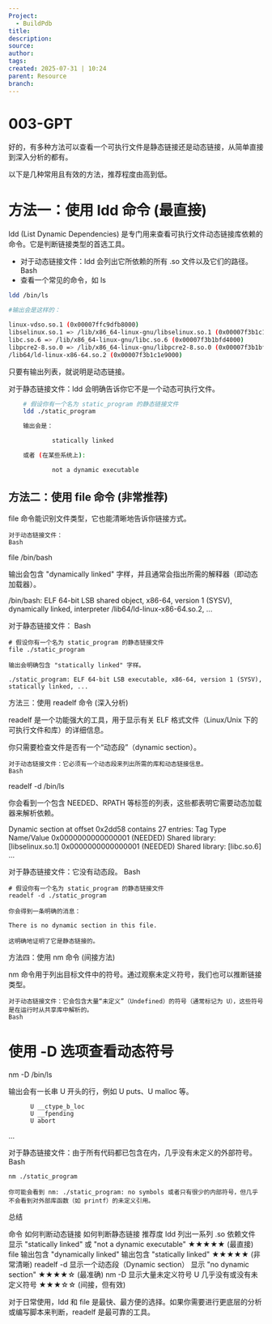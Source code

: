```yaml
---
Project:
  - BuildPdb
title: 
description: 
source: 
author: 
tags: 
created: 2025-07-31 | 10:24
parent: Resource
branch:
---
```

# 003-GPT

好的，有多种方法可以查看一个可执行文件是静态链接还是动态链接，从简单直接到深入分析的都有。

以下是几种常用且有效的方法，推荐程度由高到低。

# 方法一：使用 ldd 命令 (最直接)

ldd (List Dynamic Dependencies) 是专门用来查看可执行文件动态链接库依赖的命令。它是判断链接类型的首选工具。
- 对于动态链接文件：ldd 会列出它所依赖的所有 .so 文件以及它们的路径。
    Bash
- 查看一个常见的命令，如 ls
```bash
ldd /bin/ls

#输出会是这样的：

linux-vdso.so.1 (0x00007ffc9dfb8000)
libselinux.so.1 => /lib/x86_64-linux-gnu/libselinux.so.1 (0x00007f3b1c1b9000)
libc.so.6 => /lib/x86_64-linux-gnu/libc.so.6 (0x00007f3b1bfd4000)
libpcre2-8.so.0 => /lib/x86_64-linux-gnu/libpcre2-8.so.0 (0x00007f3b1bf3d000)
/lib64/ld-linux-x86-64.so.2 (0x00007f3b1c1e9000)
```


只要有输出列表，就说明是动态链接。

对于静态链接文件：ldd 会明确告诉你它不是一个动态可执行文件。
```Bash
    # 假设你有一个名为 static_program 的静态链接文件
    ldd ./static_program

    输出会是：

            statically linked

    或者 (在某些系统上):

            not a dynamic executable

```


## 方法二：使用 file 命令 (非常推荐)

file 命令能识别文件类型，它也能清晰地告诉你链接方式。

    对于动态链接文件：
    Bash

file /bin/bash

输出会包含 "dynamically linked" 字样，并且通常会指出所需的解释器（即动态加载器）。

/bin/bash: ELF 64-bit LSB shared object, x86-64, version 1 (SYSV), dynamically linked, interpreter /lib64/ld-linux-x86-64.so.2, ...

对于静态链接文件：
Bash

    # 假设你有一个名为 static_program 的静态链接文件
    file ./static_program

    输出会明确包含 "statically linked" 字样。

    ./static_program: ELF 64-bit LSB executable, x86-64, version 1 (SYSV), statically linked, ...

方法三：使用 readelf 命令 (深入分析)

readelf 是一个功能强大的工具，用于显示有关 ELF 格式文件（Linux/Unix 下的可执行文件和库）的详细信息。

你只需要检查文件是否有一个“动态段”（dynamic section）。

    对于动态链接文件：它必须有一个动态段来列出所需的库和动态链接信息。
    Bash

readelf -d /bin/ls

你会看到一个包含 NEEDED、RPATH 等标签的列表，这些都表明它需要动态加载器来解析依赖。

Dynamic section at offset 0x2dd58 contains 27 entries:
  Tag        Type                         Name/Value
 0x0000000000000001 (NEEDED)             Shared library: [libselinux.so.1]
 0x0000000000000001 (NEEDED)             Shared library: [libc.so.6]
 ...

对于静态链接文件：它没有动态段。
Bash

    # 假设你有一个名为 static_program 的静态链接文件
    readelf -d ./static_program

    你会得到一条明确的消息：

    There is no dynamic section in this file.

    这明确地证明了它是静态链接的。

方法四：使用 nm 命令 (间接方法)

nm 命令用于列出目标文件中的符号。通过观察未定义符号，我们也可以推断链接类型。

    对于动态链接文件：它会包含大量“未定义”（Undefined）的符号（通常标记为 U），这些符号是在运行时从共享库中解析的。
    Bash

# 使用 -D 选项查看动态符号
nm -D /bin/ls

输出会有一长串 U 开头的行，例如 U puts、U malloc 等。

          U __ctype_b_loc
          U __fpending
          U abort
...

对于静态链接文件：由于所有代码都已包含在内，几乎没有未定义的外部符号。
Bash

    nm ./static_program

    你可能会看到 nm: ./static_program: no symbols 或者只有很少的内部符号，但几乎不会看到对外部库函数（如 printf）的未定义引用。

总结

命令	如何判断动态链接	如何判断静态链接	推荐度
ldd	列出一系列 .so 依赖文件	显示 "statically linked" 或 "not a dynamic executable"	★★★★★ (最直接)
file	输出包含 "dynamically linked"	输出包含 "statically linked"	★★★★★ (非常清晰)
readelf -d	显示一个动态段（Dynamic section）	显示 "no dynamic section"	★★★★☆ (最准确)
nm -D	显示大量未定义符号 U	几乎没有或没有未定义符号	★★★☆☆ (间接，但有效)

对于日常使用，ldd 和 file 是最快、最方便的选择。如果你需要进行更底层的分析或编写脚本来判断，readelf 是最可靠的工具。